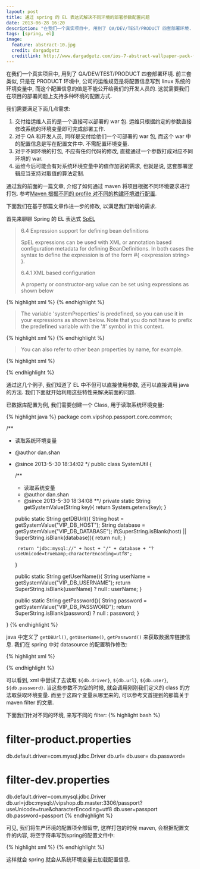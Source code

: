 ```yaml
---
layout: post
title: 通过 spring 的 EL 表达式解决不同环境的部署参数配置问题
date: 2013-06-28 16:20
description: "在我们一个真实项目中, 用到了 QA/DEV/TEST/PRODUCT 四套部署环境. 前三套类似, 只是在 PRODUCT 环境中, 公司的运维规范是将配置信息写到 linux 系统的环境变量中, 而这个配置信息的值是不能公开给我们的开发人员的. 这就需要我们在项目的部署问题上支持多种环境的配置方式."
tags: [spring, el]
image:
  feature: abstract-10.jpg
  credit: dargadgetz
  creditlink: http://www.dargadgetz.com/ios-7-abstract-wallpaper-pack-for-iphone-5-and-ipod-touch-retina/
---
```

在我们一个真实项目中, 用到了 QA/DEV/TEST/PRODUCT 四套部署环境. 前三套类似, 只是在 PRODUCT 环境中, 公司的运维规范是将配置信息写到 linux 系统的环境变量中, 而这个配置信息的值是不能公开给我们的开发人员的. 这就需要我们在项目的部署问题上支持多种环境的配置方式.

我们需要满足下面几点需求:

1. 交付给运维人员的是一个直接可以部署的 war 包. 运维只根据约定的参数直接修改系统的环境变量即可完成部署工作.
1. 对于 QA 和开发人员, 同样是交付给他们一个可部署的 war 包, 而这个 war 中的配置信息是写在配置文件中. 不需配置环境变量.
1. 对于不同环境的打包, 不应有任何代码的修改, 直接通过一个参数打成对应不同环境的 war.
1. 运维今后可能会有对系统环境变量中的值作加密的需求, 也就是说, 这套部署逻辑应当支持对取值的算法定制.

通过我的前面的一篇文章, 介绍了如何通过 maven 将项目根据不同环境要求进行打包. 参考[Maven 根据不同的 profile 对不同的构建环境进行配置](/maven_package_with_profile_id/).

下面我们在基于那篇文章作进一步的修改, 以满足我们新增的需求.

首先来聊聊 Spring 的 EL 表达式 [SpEL](http://static.springsource.org/spring/docs/3.0.x/reference/expressions.html)

>6.4 Expression support for defining bean definitions
>
> SpEL expressions can be used with XML or annotation based configuration metadata for defining BeanDefinitions. In both cases the syntax to define the expression is of the form #{ &lt;expression string&gt; }.
>
>6.4.1 XML based configuration
>
> A property or constructor-arg value can be set using expressions as shown below

{% highlight xml %}
<bean id="numberGuess" class="org.spring.samples.NumberGuess">
  <property name="randomNumber" value="#{ T(java.lang.Math).random() * 100.0 }"/>
</bean>
{% endhighlight %}

>The variable 'systemProperties' is predefined, so you can use it in your expressions as shown below. Note that you do not have to prefix the predefined variable with the '#' symbol in this context.

{% highlight xml %}
<bean id="taxCalculator" class="org.spring.samples.TaxCalculator">
  <property name="defaultLocale" value="#{ systemProperties['user.region'] }"/>
</bean>
{% endhighlight %}

>You can also refer to other bean properties by name, for example.

{% highlight xml %}
<bean id="numberGuess" class="org.spring.samples.NumberGuess">
  <property name="randomNumber" value="#{ T(java.lang.Math).random() * 100.0 }"/>
</bean>

<bean id="shapeGuess" class="org.spring.samples.ShapeGuess">
  <property name="initialShapeSeed" value="#{ numberGuess.randomNumber }"/>
</bean>
{% endhighlight %}

通过这几个例子, 我们知道了 EL 中不但可以直接使用参数, 还可以直接调用 java 的方法.
我们下面就开始利用这些特性来解决前面的问题.

已数据库配置为例, 我们需要创建一个 Class, 用于读取系统环境变量:

{% highlight java %}
package com.vipshop.passport.core.common;

/**
 * 读取系统环境变量
 * @author dan.shan
 * @since 2013-5-30 18:34:02
 */
public class SystemUtil {
    
    /**
     * 读取系统变量
     * @author dan.shan
     * @since 2013-5-30 18:34:08 
     **/
    private static String getSystemValue(String key){
        return System.getenv(key);
    }
    
    public static String getDBUrl(){
        String host = getSystemValue("VIP_DB_HOST");
        String database = getSystemValue("VIP_DB_DATABASE");
        if(SuperString.isBlank(host) || SuperString.isBlank(database)){
            return null;
        }
        
        return "jdbc:mysql://" + host + "/" + database + "?useUnicode=true&amp;characterEncoding=utf8";
    }
    
    public static String getUserName(){
        String userName = getSystemValue("VIP_DB_USERNAME");
        return SuperString.isBlank(userName) ? null : userName;
    }
    
    public static String getPassword(){
        String password = getSystemValue("VIP_DB_PASSWORD");
        return SuperString.isBlank(password) ? null : password;
    }
    
}
{% endhighlight %}

java 中定义了 `getDBUrl()`, `getUserName()`, `getPassword()` 来获取数据库链接信息. 我们在 spring 中对 datasource 的配置稍作修改:

{% highlight xml %}
<!-- MySQL -->
<bean id="dataSource" class="com.mchange.v2.c3p0.ComboPooledDataSource" destroy-method="close"> 
    <property name="driverClass" value="${db.driver}" />
    <property name="jdbcUrl" value="#{'${db.url}' == '' ? T(com.vipshop.passport.core.common.SystemUtil).getDBUrl() : '${db.url}'}" />
    <property name="user" value="#{'${db.user}' == '' ? T(com.vipshop.passport.core.common.SystemUtil).getUserName() : '${db.user}'}" />
    <property name="password" value="#{'${db.password}' == '' ? T(com.vipshop.passport.core.common.SystemUtil).getPassword() : '${db.password}'}" />
    <!-- 省略c3p0配置 -->
</bean>
{% endhighlight %}

可以看到, xml 中尝试了去读取 `${db.driver}`, `${db.url}`, `${db.user}`, `${db.password}`. 当这些参数不为空的时候, 就会调用刚刚我们定义的 class 的方法取获取环境变量.
而至于这四个变量从哪里来的, 可以参考文首提到的那篇关于 maven filter 的文章.

下面我们针对不同的环境, 来写不同的 filter:
{% highlight bash %}
# filter-product.properties
db.default.driver=com.mysql.jdbc.Driver
db.url=
db.user=
db.password=

# filter-dev.properties
db.default.driver=com.mysql.jdbc.Driver
db.url=jdbc:mysql://vipshop.db.master:3306/passport?useUnicode=true&amp;characterEncoding=utf8
db.user=passport
db.password=passport
{% endhighlight %}

可见, 我们将生产环境的配置项全部留空, 这样打包的时候 maven, 会根据配置文件的内容, 将空字符串写到spring的配置文件中: 

{% highlight xml %}
<bean id="dataSource" class="com.mchange.v2.c3p0.ComboPooledDataSource" destroy-method="close"> 
    <property name="jdbcUrl" value="#{'' == '' ? T(com.vipshop.passport.core.common.SystemUtil).getFDSDBUrl() : ''" />
</bean>
{% endhighlight %}

这样就会 spring 就会从系统环境变量去加载配置信息.
